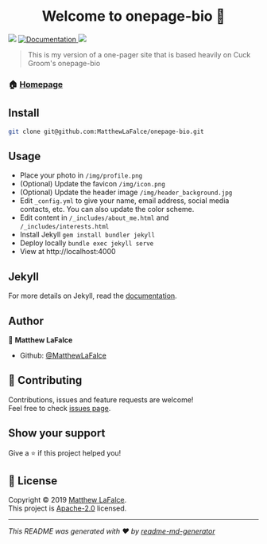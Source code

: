 <h1 align="center">Welcome to onepage-bio 👋</h1>
<p>
  <img src="https://img.shields.io/badge/version-1.1-blue.svg?cacheSeconds=2592000" />
  <a href="https://github.com/MatthewLaFalce/onepage-bio/blob/master/README.md">
    <img alt="Documentation" src="https://img.shields.io/badge/documentation-yes-brightgreen.svg" target="_blank" />
  </a>
  <a href="https://github.com/MatthewLaFalce/onepage-bio/blob/master/LICENCE">
    <img src="https://img.shields.io/github/license/MatthewLaFalce/.dotfiles.svg?logo=apache"/>
  </a>
</p>

> This is my version of a one-pager site that is based heavily on Cuck Groom's onepage-bio

### 🏠 [Homepage](https://mattlafalce.me/)

## Install

```bash
git clone git@github.com:MatthewLaFalce/onepage-bio.git
```

## Usage

- Place your photo in `/img/profile.png`
- (Optional) Update the favicon `/img/icon.png`
- (Optional) Update the header image `/img/header_background.jpg`
- Edit `_config.yml` to give your name, email address, social media contacts, etc. You can also update the color scheme.
- Edit content in `/_includes/about_me.html` and `/_includes/interests.html`
- Install Jekyll `gem install bundler jekyll`
- Deploy locally `bundle exec jekyll serve`
- View at http://localhost:4000

## Jekyll

For more details on Jekyll, read the [documentation](http://jekyllrb.com/).

## Author

👤 **Matthew LaFalce**

* Github: [@MatthewLaFalce](https://github.com/MatthewLaFalce)

## 🤝 Contributing

Contributions, issues and feature requests are welcome!<br />Feel free to check [issues page](https://github.com/MatthewLaFalce/onepage-bio/issues).

## Show your support

Give a ⭐️ if this project helped you!

## 📝 License

Copyright © 2019 [Matthew LaFalce](https://github.com/MatthewLaFalce).<br />
This project is [Apache-2.0](https://github.com/MatthewLaFalce/onepage-bio/blob/master/LICENCE) licensed.

***
_This README was generated with ❤️ by [readme-md-generator](https://github.com/kefranabg/readme-md-generator)_
